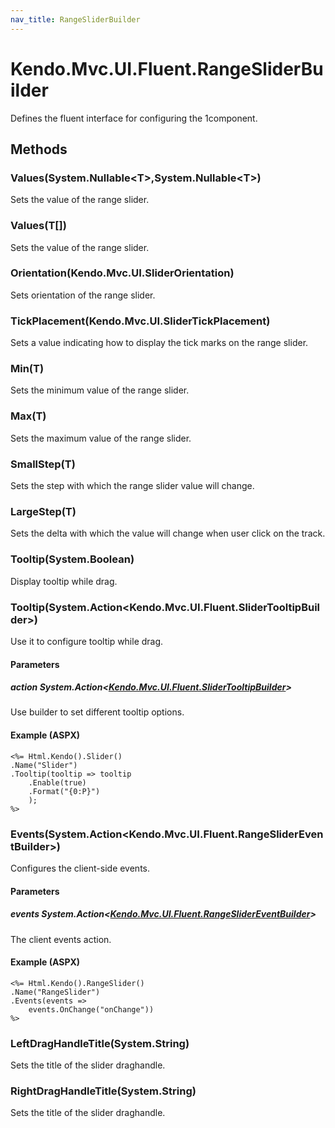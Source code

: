 ```yaml
---
nav_title: RangeSliderBuilder
---
```


# Kendo.Mvc.UI.Fluent.RangeSliderBuilder
Defines the fluent interface for configuring the 1component.




## Methods


### Values(System.Nullable\<T\>,System.Nullable\<T\>)
Sets the value of the range slider.





### Values(T[])
Sets the value of the range slider.





### Orientation(Kendo.Mvc.UI.SliderOrientation)
Sets orientation of the range slider.





### TickPlacement(Kendo.Mvc.UI.SliderTickPlacement)
Sets a value indicating how to display the tick marks on the range slider.





### Min(T)
Sets the minimum value of the range slider.





### Max(T)
Sets the maximum value of the range slider.





### SmallStep(T)
Sets the step with which the range slider value will change.





### LargeStep(T)
Sets the delta with which the value will change when user click on the track.





### Tooltip(System.Boolean)
Display tooltip while drag.





### Tooltip(System.Action\<Kendo.Mvc.UI.Fluent.SliderTooltipBuilder\>)
Use it to configure tooltip while drag.


#### Parameters

##### action System.Action<[Kendo.Mvc.UI.Fluent.SliderTooltipBuilder](/api/wrappers/aspnet-mvc/Kendo.Mvc.UI.Fluent/SliderTooltipBuilder)>
Use builder to set different tooltip options.




#### Example (ASPX)
    <%= Html.Kendo().Slider()
    .Name("Slider")
    .Tooltip(tooltip => tooltip
        .Enable(true)
        .Format("{0:P}")
        );
    %>


### Events(System.Action\<Kendo.Mvc.UI.Fluent.RangeSliderEventBuilder\>)
Configures the client-side events.


#### Parameters

##### events System.Action<[Kendo.Mvc.UI.Fluent.RangeSliderEventBuilder](/api/wrappers/aspnet-mvc/Kendo.Mvc.UI.Fluent/RangeSliderEventBuilder)>
The client events action.




#### Example (ASPX)
    <%= Html.Kendo().RangeSlider()
    .Name("RangeSlider")
    .Events(events =>
        events.OnChange("onChange"))
    %>


### LeftDragHandleTitle(System.String)
Sets the title of the slider draghandle.





### RightDragHandleTitle(System.String)
Sets the title of the slider draghandle.






